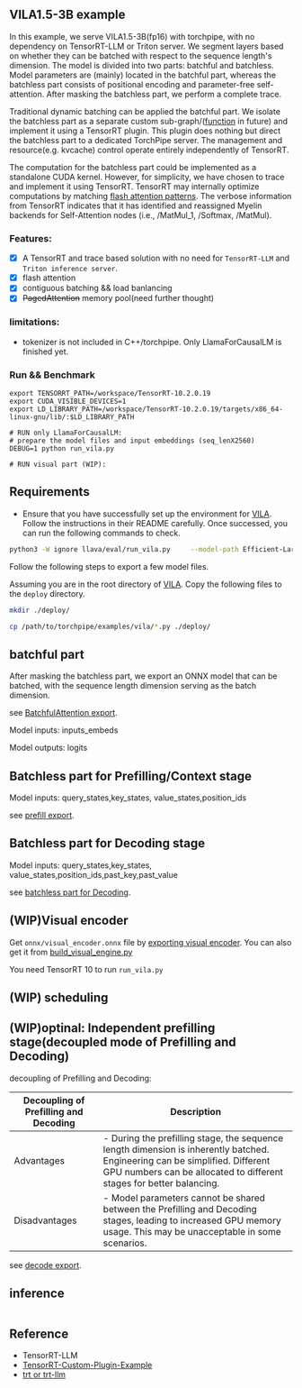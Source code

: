 
## VILA1.5-3B example
In this example, we serve VILA1.5-3B(fp16) with torchpipe, with no dependency on TensorRT-LLM or Triton server. We segment layers based on whether they can be batched with respect to the sequence length's dimension. The model is divided into two parts: batchful and batchless. Model parameters are (mainly) located in the batchful part, whereas the batchless part consists of positional encoding and parameter-free self-attention.  After masking the batchless part, we perform a complete trace. 

Traditional dynamic batching can be applied the batchful part. We isolate the batchless part as a separate custom sub-graph/([function](https://github.com/gramalingam/onnx/blob/main/docs/IR.md#functions) in future) and implement it using a TensorRT plugin. This plugin does nothing but  direct the batchless part to a dedicated TorchPipe server. The management and resource(e.g. kvcache) control operate entirely independently of TensorRT.


The computation for the batchless part could be implemented as a standalone CUDA kernel. However, for simplicity, we have chosen to trace and implement it using TensorRT. TensorRT may internally optimize computations by matching [flash attention patterns](https://github.com/NVIDIA/TensorRT/issues/3647#issuecomment-2054441577). The verbose information from TensorRT indicates that it has identified and reassigned Myelin backends for Self-Attention nodes (i.e., /MatMul_1, /Softmax, /MatMul).

### Features:
- [x] A TensorRT and trace based solution with no need for `TensorRT-LLM` and `Triton inference server`.
- [x] flash attention
- [x] contiguous batching && load banlancing
- [x] ~~PagedAttention~~ memory pool(need further thought)

### limitations:
- tokenizer is not included in C++/torchpipe. Only LlamaForCausalLM is finished yet.

### Run && Benchmark
```
export TENSORRT_PATH=/workspace/TensorRT-10.2.0.19
export CUDA_VISIBLE_DEVICES=1
export LD_LIBRARY_PATH=/workspace/TensorRT-10.2.0.19/targets/x86_64-linux-gnu/lib/:$LD_LIBRARY_PATH

# RUN only LlamaForCausalLM: 
# prepare the model files and input embeddings (seq_lenX2560)
DEBUG=1 python run_vila.py

# RUN visual part (WIP):
```

## Requirements
- Ensure that you have successfully set up the environment for [VILA](https://github.com/NVlabs/VILA). Follow the instructions in their README carefully. Once successed, you can run the following commands to check.

```bash
python3 -W ignore llava/eval/run_vila.py     --model-path Efficient-Large-Model/VILA1.5-3B      --conv-mode vicuna_v1     --query "<image>\n Please describe the traffic condition."      --image-file "demo_images/av.png" 
```

Follow the following steps to export a few model files.

Assuming you are in the root directory of [VILA](https://github.com/NVlabs/VILA). Copy the following files to the `deploy` directory.
```bash
mkdir ./deploy/

cp /path/to/torchpipe/examples/vila/*.py ./deploy/
```

## batchful part

After masking the batchless part, we export an ONNX model that can be batched, with the sequence length dimension serving as the batch dimension. 

see [BatchfulAttention export](model_exported.md#batchfulattention-export).


Model inputs: inputs_embeds

Model outputs: logits




## Batchless part for Prefilling/Context stage
Model inputs: query_states,key_states, value_states,position_ids

see [prefill export](model_exported.md#prefilling-batchlessattention).

## Batchless part for Decoding stage

Model inputs: query_states,key_states, value_states,position_ids,past_key,past_value

see [batchless part for Decoding](model_exported.md#decoding-batchlessattention).


## (WIP)Visual encoder

Get `onnx/visual_encoder.onnx` file by [exporting visual encoder](model_exported.md#visual-encoder). You can also get it from [build_visual_engine.py](https://github.com/NVIDIA/TensorRT-LLM/tree/main/examples/multimodal)

You need TensorRT 10 to run `run_vila.py`

## (WIP) scheduling

## (WIP)optinal:  Independent prefilling stage(decoupled mode of Prefilling and Decoding)

decoupling of Prefilling and Decoding:

 | Decoupling of Prefilling and Decoding       | Description                                                                                                                         |
|--------------|-------------------------------------------------------------------------------------------------------------------------------------|
| Advantages   | - During the prefilling stage, the sequence length dimension is inherently batched.  Engineering can be simplified.  Different GPU numbers can be allocated to different stages for better balancing. |
| Disadvantages| - Model parameters cannot be shared between the Prefilling and Decoding stages, leading to increased GPU memory usage. This may be unacceptable in some scenarios. |


 see [decode export](model_exported.md#decoding).
 

## inference
```python
```


## Reference
- TensorRT-LLM
- [TensorRT-Custom-Plugin-Example](https://github.com/leimao/TensorRT-Custom-Plugin-Example)
- [trt or trt-llm](https://github.com/NVIDIA/TensorRT/issues/3647#issuecomment-2054441577)